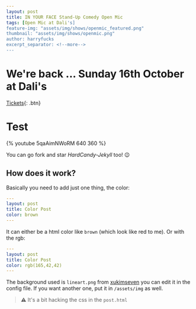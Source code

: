 ```yaml
---
layout: post
title: IN YOUR FACE Stand-Up Comedy Open Mic
tags: [Open Mic at Dali's]
feature-img: "assets/img/shows/openmic_featured.png"
thumbnail: "assets/img/shows/openmic.png"
author: harryfucks
excerpt_separator: <!--more-->
---
```


# We're back ... Sunday 16th October at Dali's

[Tickets](https://bit.ly/iyf161022){: .btn}

# Test

{% youtube 5qaAimNWoRM 640 360 %}

You can go fork and star _HardCandy-Jekyll_ too! 😉

<!--more-->

## How does it work?

Basically you need to add just one thing, the color:

```yml
---
layout: post
title: Color Post
color: brown
---
```

It can either be a html color like `brown` (which look like red to me). Or with the rgb:

```yml
---
layout: post
title: Color Post
color: rgb(165,42,42)
---
```

The background used is `lineart.png` from [xukimseven](https://github.com/xukimseven) you can edit it in the config file. 
If you want another one, put it in `/assets/img` as well. 

> ⚠️ It's a bit hacking the css in the `post.html`
